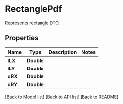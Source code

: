 
# RectanglePdf
Represents rectangle DTO.

## Properties
Name | Type | Description | Notes
------------ | ------------- | ------------- | -------------
**lLX** | **Double** |  | 
**lLY** | **Double** |  | 
**uRX** | **Double** |  | 
**uRY** | **Double** |  | 


[[Back to Model list]](../../README.md#documentation-for-models) [[Back to API list]](../../README.md#documentation-for-api-endpoints) [[Back to README]](../../README.md)


